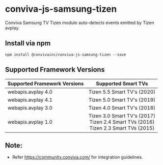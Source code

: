 # conviva-js-samsung-tizen
Conviva Samsung TV Tizen module auto-detects events emitted by Tizen avplay.

## Install via npm 

```
npm install @convivainc/conviva-js-samsung-tizen --save
```

## Supported Framework Versions
| Supported Framework Versions | Supported Smart TVs |
|----------|:-------------:|
| webapis.avplay 4.0 | Tizen 5.5 Smart TV's (2020) |
| webapis.avplay 4.1 | Tizen 5.0 Smart TV's (2019) |
| webapis.avplay 3.0 | Tizen 4.0 Smart TV's (2018) |
| webapis.avplay 1.0 | Tizen 3.0 Smart TV's (2017)<br />Tizen 2.4 Smart TVs (2016)<br />Tizen 2.3 Smart TVs (2015) |

## Note:
* Refer https://community.conviva.com/ for integration guidelines.
